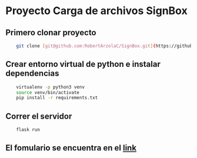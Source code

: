 # Proyecto Carga de archivos SignBox

## Primero clonar proyecto
    
```bash
    git clone [git@github.com:RobertArzolaC/SignBox.git](https://github.com/RobertArzolaC/SignBox.git)
```

## Crear entorno virtual de python e instalar dependencias

```bash
    virtualenv -p python3 venv
    source venv/bin/activate
    pip install -r requirements.txt
```

## Correr el servidor

```bash
    flask run
```

## El fomulario se encuentra en el [link](http://0.0.0.0:5000/)
